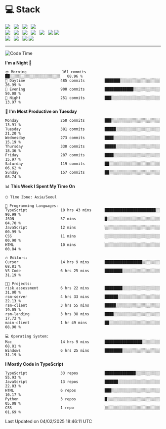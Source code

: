 <h1>💻 Stack</h1>
<div>
 <!-- badge : https://shields.io/ -->
 <!-- icon : https://simpleicons.org/?q=Get -->
 <img src="https://img.shields.io/badge/HTML5-e74c3c?style=flat-square&logo=HTML5&logoColor=white"/> &nbsp 
 <img src="https://img.shields.io/badge/CSS3-0A84FF?style=flat-square&logo=CSS3&logoColor=white"/> &nbsp 
 <img src="https://img.shields.io/badge/JavaScript-FFCD11?style=flat-square&logo=JavaScript&logoColor=white"/> &nbsp 
 <img src="https://img.shields.io/badge/TypeScript-3075C0?style=flat-square&logo=TypeScript&logoColor=white"/>
 <br/>
 <img src="https://img.shields.io/badge/Next-000000?style=flat-square&logo=nextdotjs&logoColor=white"/> &nbsp 
 <img src="https://img.shields.io/badge/React-00BCF6?style=flat-square&logo=React&logoColor=white"/> &nbsp 
 <img src="https://img.shields.io/badge/Redux-764ABC?style=flat-square&logo=Redux&logoColor=white"/> &nbsp
 <img src="https://img.shields.io/badge/Recoil-3578E5?style=flat-square&logo=recoil&logoColor=white"/> &nbsp
 <img src="https://img.shields.io/badge/React-Query-FF4154?style=flat-square&logo=reactquery&logoColor=white"/> &nbsp 
 <img src="https://img.shields.io/badge/styled%2Dcomponents-DB7093?style=flat-square&logo=styled%2Dcomponents&logoColor=white"/>
 <img src="https://img.shields.io/badge/CSS Modules-000000?style=flat-square&logo=CSS Modules&logoColor=white"/> &nbsp 
 <br/>
 <img src="https://img.shields.io/badge/Node-339933?style=flat-square&logo=Node.js&logoColor=white"/> &nbsp 
 <img src="https://img.shields.io/badge/Express-000000?style=flat-square&logo=Express&logoColor=white"/> &nbsp 
 <img src="https://img.shields.io/badge/MongoDB-47A248?style=flat-square&logo=MongoDB&logoColor=white"/>
 <img src="https://img.shields.io/badge/MariaDB-003545?style=flat-square&logo=mariadb&logoColor=white"/>
</div>

<hr>

<!--START_SECTION:waka-->
![Code Time](http://img.shields.io/badge/Code%20Time-2%2C028%20hrs%2034%20mins-blue)

**I'm a Night 🦉** 

```text
🌞 Morning                161 commits         ██░░░░░░░░░░░░░░░░░░░░░░░   08.96 % 
🌆 Daytime                485 commits         ███████░░░░░░░░░░░░░░░░░░   26.99 % 
🌃 Evening                900 commits         █████████████░░░░░░░░░░░░   50.08 % 
🌙 Night                  251 commits         ███░░░░░░░░░░░░░░░░░░░░░░   13.97 % 
```
📅 **I'm Most Productive on Tuesday** 

```text
Monday                   250 commits         ███░░░░░░░░░░░░░░░░░░░░░░   13.91 % 
Tuesday                  381 commits         █████░░░░░░░░░░░░░░░░░░░░   21.20 % 
Wednesday                273 commits         ████░░░░░░░░░░░░░░░░░░░░░   15.19 % 
Thursday                 330 commits         █████░░░░░░░░░░░░░░░░░░░░   18.36 % 
Friday                   287 commits         ████░░░░░░░░░░░░░░░░░░░░░   15.97 % 
Saturday                 119 commits         ██░░░░░░░░░░░░░░░░░░░░░░░   06.62 % 
Sunday                   157 commits         ██░░░░░░░░░░░░░░░░░░░░░░░   08.74 % 
```


📊 **This Week I Spent My Time On** 

```text
🕑︎ Time Zone: Asia/Seoul

💬 Programming Languages: 
TypeScript               18 hrs 43 mins      ███████████████████████░░   90.99 % 
JSON                     57 mins             █░░░░░░░░░░░░░░░░░░░░░░░░   04.70 % 
JavaScript               12 mins             ░░░░░░░░░░░░░░░░░░░░░░░░░   00.99 % 
CSS                      11 mins             ░░░░░░░░░░░░░░░░░░░░░░░░░   00.90 % 
HTML                     10 mins             ░░░░░░░░░░░░░░░░░░░░░░░░░   00.84 % 

🔥 Editors: 
Cursor                   14 hrs 9 mins       █████████████████░░░░░░░░   68.81 % 
VS Code                  6 hrs 25 mins       ████████░░░░░░░░░░░░░░░░░   31.19 % 

🐱‍💻 Projects: 
risk_assessment          6 hrs 22 mins       ████████░░░░░░░░░░░░░░░░░   31.00 % 
rsm-server               4 hrs 33 mins       ██████░░░░░░░░░░░░░░░░░░░   22.13 % 
rsm-client               3 hrs 55 mins       █████░░░░░░░░░░░░░░░░░░░░   19.05 % 
rsm-landing              3 hrs 38 mins       ████░░░░░░░░░░░░░░░░░░░░░   17.72 % 
main-client              1 hr 49 mins        ██░░░░░░░░░░░░░░░░░░░░░░░   08.90 % 

💻 Operating System: 
Mac                      14 hrs 9 mins       █████████████████░░░░░░░░   68.81 % 
Windows                  6 hrs 25 mins       ████████░░░░░░░░░░░░░░░░░   31.19 % 
```

**I Mostly Code in TypeScript** 

```text
TypeScript               33 repos            ██████████████░░░░░░░░░░░   55.93 % 
JavaScript               13 repos            ██████░░░░░░░░░░░░░░░░░░░   22.03 % 
HTML                     6 repos             ███░░░░░░░░░░░░░░░░░░░░░░   10.17 % 
Python                   3 repos             █░░░░░░░░░░░░░░░░░░░░░░░░   05.08 % 
CSS                      1 repo              ░░░░░░░░░░░░░░░░░░░░░░░░░   01.69 % 
```




 Last Updated on 04/02/2025 18:46:11 UTC
<!--END_SECTION:waka-->
